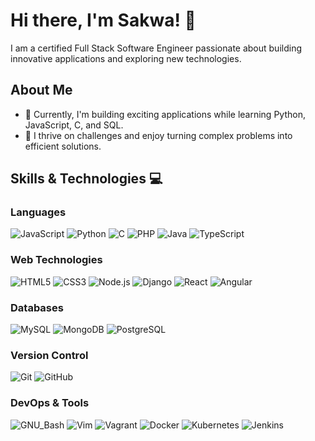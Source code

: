 
# Hi there, I'm Sakwa! 👋

I am a certified Full Stack Software Engineer passionate about building innovative applications and exploring new technologies.

## About Me
- 🔭 Currently, I'm building exciting applications while learning Python, JavaScript, C, and SQL.
- 🌱 I thrive on challenges and enjoy turning complex problems into efficient solutions.

## Skills & Technologies :computer:

### Languages
![JavaScript](https://img.shields.io/badge/JavaScript-F7DF1E?style=for-the-badge&logo=javascript&labelColor=282828) ![Python](https://img.shields.io/badge/Python-3776AB?style=for-the-badge&logo=python&labelColor=282828) ![C](https://img.shields.io/badge/C-A8B9CC?style=for-the-badge&logo=c&labelColor=282829) ![PHP](https://img.shields.io/badge/PHP-777BB4?style=for-the-badge&logo=php&labelColor=282828) ![Java](https://img.shields.io/badge/Java-007396?style=for-the-badge&logo=java&labelColor=282828) ![TypeScript](https://img.shields.io/badge/TypeScript-3178C6?style=for-the-badge&logo=typescript&labelColor=282828)

### Web Technologies
![HTML5](https://img.shields.io/badge/HTML5-E34F26?style=for-the-badge&logo=html5&labelColor=282828) ![CSS3](https://img.shields.io/badge/CSS3-1572B6?style=for-the-badge&logo=css3&labelColor=282828) ![Node.js](https://img.shields.io/badge/Node.js-339933?style=for-the-badge&logo=node.js&labelColor=282828) ![Django](https://img.shields.io/badge/Django-092E20?style=for-the-badge&logo=django&logoColor=white) ![React](https://img.shields.io/badge/React-61DAFB?style=for-the-badge&logo=react&logoColor=282828) ![Angular](https://img.shields.io/badge/Angular-DD0031?style=for-the-badge&logo=angular&logoColor=white)

### Databases
![MySQL](https://img.shields.io/badge/MySQL-4479A1?style=for-the-badge&logo=mysql&labelColor=282828) ![MongoDB](https://img.shields.io/badge/MongoDB-47A248?style=for-the-badge&logo=mongodb&labelColor=282828) ![PostgreSQL](https://img.shields.io/badge/PostgreSQL-336791?style=for-the-badge&logo=postgresql&logoColor=white)

### Version Control
![Git](https://img.shields.io/badge/Git-F05032?style=for-the-badge&logo=git&labelColor=282828) ![GitHub](https://img.shields.io/badge/GitHub-181717?style=for-the-badge&logo=github&logoColor=white)

### DevOps & Tools
![GNU_Bash](https://img.shields.io/badge/GNU%20Bash-4EAA25?style=for-the-badge&logo=gnu-bash&labelColor=282828) ![Vim](https://img.shields.io/badge/Vim-019733?style=for-the-badge&logo=vim&labelColor=282828) ![Vagrant](https://img.shields.io/badge/Vagrant-1563FF?style=for-the-badge&logo=vagrant&labelColor=282828) ![Docker](https://img.shields.io/badge/Docker-2496ED?style=for-the-badge&logo=docker&logoColor=white) ![Kubernetes](https://img.shields.io/badge/Kubernetes-326CE5?style=for-the-badge&logo=kubernetes&logoColor=white) ![Jenkins](https://img.shields.io/badge/Jenkins-D24939?style=for-the-badge&logo=jenkins&logoColor=white)
